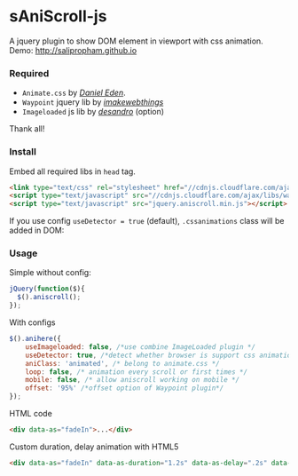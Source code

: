 # sAniScroll-js
A jquery plugin to show DOM element in viewport with css animation.  
Demo: http://salipropham.github.io

### Required
* `Animate.css` by *[Daniel Eden](http://daneden.github.io/animate.css/)*.
* `Waypoint` jquery lib by *[imakewebthings](http://imakewebthings.com/waypoints/)*
* `Imageloaded` js lib by *[desandro](http://desandro.github.io/imagesloaded/)* (option)

Thank all!
### Install
Embed all required libs in `head` tag.
```html
<link type="text/css" rel="stylesheet" href="//cdnjs.cloudflare.com/ajax/libs/font-awesome/4.4.0/css/font-awesome.min.css" />
<script type="text/javascript" src="//cdnjs.cloudflare.com/ajax/libs/waypoints/4.0.0/jquery.waypoints.min.js"></script>
<script type="text/javascript" src="jquery.aniscroll.min.js"></script>
```

If you use config `useDetector = true` (default), `.cssanimations` class will be added in DOM:


### Usage
Simple without config:
```js
jQuery(function($){
  $().aniscroll();
});
```
With configs
```javascript
$().anihere({
    useImageloaded: false, /*use combine ImageLoaded plugin */
    useDetector: true, /*detect whether browser is support css animation or not */
    aniClass: 'animated', /* belong to animate.css */
    loop: false, /* animation every scroll or first times */
    mobile: false, /* allow aniscroll working on mobile */
    offset: '95%' /*offset option of Waypoint plugin*/
});
```
HTML code
```html
<div data-as="fadeIn">...</div>
```

Custom duration, delay animation with HTML5
```html
<div data-as="fadeIn" data-as-duration="1.2s" data-as-delay=".2s" data-as-iteration="3"></div>
```
